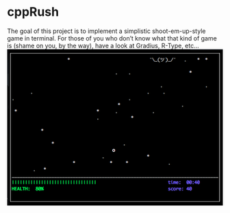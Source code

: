 # cppRush
The goal of this project is to implement a simplistic shoot-em-up-style game in
terminal. For those of you who don’t know what that kind of game is (shame on you, by
the way), have a look at Gradius, R-Type, etc...
![](./screen.png)
